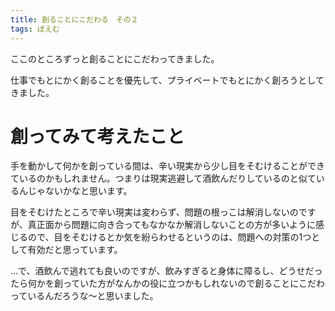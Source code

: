 ```yaml
---
title: 創ることにこだわる　その２
tags: ぽえむ
---
```

ここのところずっと創ることにこだわってきました。

仕事でもとにかく創ることを優先して、プライベートでもとにかく創ろうとしてきました。

# 創ってみて考えたこと

手を動かして何かを創っている間は、辛い現実から少し目をそむけることができているのかもしれません。つまりは現実逃避して酒飲んだりしているのと似ているんじゃないかなと思います。

目をそむけたところで辛い現実は変わらず、問題の根っこは解消しないのですが、真正面から問題に向き合ってもなかなか解消しないことの方が多いように感じるので、目をそむけるとか気を紛らわせるというのは、問題への対策の1つとして有効だと思っています。

…で、酒飲んで逃れても良いのですが、飲みすぎると身体に障るし、どうせだったら何かを創っていた方がなんかの役に立つかもしれないので創ることにこだわっているんだろうな〜と思いました。